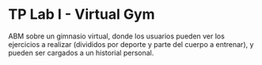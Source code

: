 # TP Lab I - Virtual Gym
ABM sobre un gimnasio virtual, donde los usuarios pueden ver los ejercicios a realizar (divididos por deporte y parte del cuerpo a entrenar), y pueden ser cargados a un historial personal.
